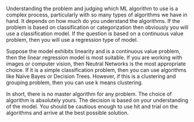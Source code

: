 Understanding the problem and judging which ML algorithm to use is a complex process, particularly with so many types of algorithms we have in hand. It depends on how much do you understand the algorithms. If the problem is based on classification or categorization then obviously you will use a classification model. If the question is based on a continuous value problem, then you will use a regression type of model.
 
Suppose the model exhibits linearity and is a continuous value problem, then the linear regression model is most suitable. If you are working with images or computer vision, then Neutral Networks is the most appropriate choice. If it is a simple classification problem, then you can use algorithms like Naïve Bayes or Decision Trees. However, if this is a clustering and grouping problem, then you can use k means clustering.
 
In short, there is no master algorithm for any problem. The choice of algorithm is absolutely yours. The decision is based on your understanding of the model. You should be cautious enough to use hit and trial on the algorithms and arrive at the best possible solution.
